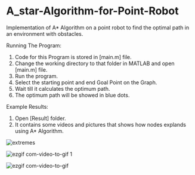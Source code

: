 # A_star-Algorithm-for-Point-Robot
Implementation of A* Algorithm on a point robot to find the optimal path in an environment with obstacles. 

Running The Program:
1) Code for this Program is stored in [main.m] file. 
2) Change the working directory to that folder in MATLAB and open [main.m] file.
3) Run the program.
4) Select the starting point and end Goal Point on the Graph. 
5) Wait till it calculates the optimum path. 
6) The optimum path will be showed in blue dots. 

Example Results:
1) Open [Result] folder.
2) It contains some videos and pictures that shows how nodes explands using A* Algorithm.

![extremes](https://user-images.githubusercontent.com/31979840/38709216-ce36f280-3e87-11e8-957a-a914c8c8e110.jpg)

![ezgif com-video-to-gif 1](https://user-images.githubusercontent.com/31979840/39909727-16d6e888-54c2-11e8-859b-decf2db1e19d.gif)

![ezgif com-video-to-gif](https://user-images.githubusercontent.com/31979840/39909738-1f0b63c6-54c2-11e8-8923-befd4d1ef7f2.gif)
